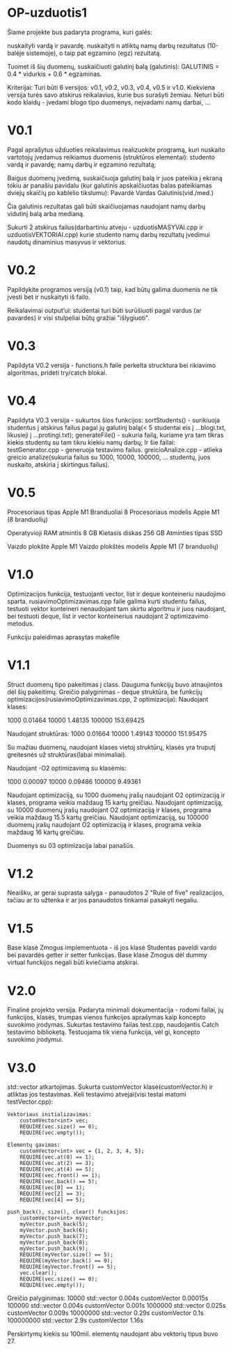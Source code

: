 # OP-uzduotis1
Šiame projekte bus padaryta programa, kuri galės:

nuskaityti vardą ir pavardę.
nuskaityti n atliktų namų darbų rezultatus (10-balėje sistemoje), o taip pat egzamino (egz) rezultatą.

Tuomet iš šių duomenų, suskaičiuoti galutinį balą (galutinis):
GALUTINIS = 0.4 * vidurkis + 0.6 * egzaminas.

Kriterijai:
    Turi būti 6 versijos: v0.1, v0.2, v0.3, v0.4, v0.5 ir v1.0. Kiekviena versija turės savo atskirus reikalavius, kurie bus surašyti žemiau.
    Neturi būti kodo klaidų - įvedami blogo tipo duomenys, neįvadami namų darbai, ...





# V0.1
Pagal aprašytus užduoties reikalavimus realizuokite programą, kuri nuskaito vartotojų įvedamus reikiamus duomenis (struktūros elementai):
    studento vardą ir pavardę;
    namų darbų ir egzamino rezultatą;

Baigus duomenų įvedimą, suskaičiuoja galutinį balą ir juos pateikia į ekraną tokiu ar panašiu pavidalu (kur galutinis apskaičiuotas balas pateikiamas dviejų skaičių po kablelio tikslumu):
Pavardė     Vardas      Galutinis(vid./med.)

Čia galutinis rezultatas gali būti skaičiuojamas naudojant namų darbų vidutinį balą arba medianą.

Sukurti 2 atskirus failus(darbartiniu atveju - uzduotisMASYVAI.cpp ir uzduotisVEKTORIAI.cpp) kurie studento namų darbų rezultatų įvedimui naudotų dinaminius masyvus ir vektorius.

# V0.2
Papildykite programos versiją (v0.1) taip, kad būtų galima duomenis ne tik įvesti bet ir nuskaityti iš failo.

Reikalavimai output’ui: studentai turi būti surūšiuoti pagal vardus (ar pavardes) ir visi stulpeliai būtų gražiai "išlygiuoti".

# V0.3
Papildyta V0.2 versija - functions.h faile perkelta strucktura bei rikiavimo algoritmas, prideti try/catch blokai.

# V0.4
Papildyta V0.3 versija - sukurtos šios funkcijos:
    sortStudents() - surikiuoja studentus į atskirus failus pagal jų galutinį balą(< 5 studentai eis į ...blogi.txt, likusieji į ...protingi.txt);
    generateFile() - sukuria failą, kuriame yra tam tikras kiekis studentų su tam tikru kiekiu namų darbų;
Ir šie failai:
    testGenerator.cpp - generuoja testavimo failus.
    greicioAnalize.cpp - atlieka greicio analize(sukuria failus su 1000, 10000, 100000, ... studentų, juos nuskaito, atskiria į skirtingus failus).

# V0.5
Procesoriaus tipas	        Apple M1
Branduoliai	                8
Procesoriaus modelis	    Apple M1 (8 branduolių)

Operatyvioji RAM atmintis	8 GB
Kietasis diskas	            256 GB
Atminties tipas	            SSD

Vaizdo plokštė	            Apple M1
Vaizdo plokštės modelis	    Apple M1 (7 branduolių)

# V1.0
Optimizacijos funkcija, testuojanti vector, list ir deque konteineriu naudojimo sparta.
rusiavimoOptimizavimas.cpp faile galima kurti studentu failus, testuoti vektor konteineri nenaudojant tam skirtu algoritmu ir juos naudojant, bei testuoti deque, list ir vector konteinerius naudojant 2 optimizavimo metodus.

Funkciju paleidimas aprasytas makefile

# V1.1
Struct duomenų tipo pakeitimas į class.
Dauguma funkcijų buvo atnaujintos dėl šių pakeitimų.
Greičio palyginimas - deque struktūra, be funkcijų optimizacijos(rusiavimoOptimizavimas.cpp, 2 optimizacija):
Naudojant klases:

1000        0.01464
10000       1.48135
100000    153.69425

Naudojant struktūras:
1000        0.01664
10000       1.49143
100000    151.95475

Su mažiau duomenų, naudojant klases vietoj struktūrų, klasės yra truputį greitesnės už struktūras(labai minimaliai).

Naudojant -O2 optimizavimą su klasėmis: 

1000        0.00097
10000       0.09486
100000      9.49361

Naudojant optimizaciją, su 1000 duomenų įrašų naudojant O2 optimizaciją ir klases, programa veikia maždaug 15 kartų greičiau.
Naudojant optimizaciją, su 10000 duomenų įrašų naudojant O2 optimizaciją ir klases, programa veikia maždaug 15.5 kartų greičiau.
Naudojant optimizaciją, su 100000 duomenų įrašų naudojant O2 optimizaciją ir klases, programa veikia maždaug 16 kartų greičiau.

Duomenys su 03 optimizacija labai panašūs.


# V1.2
Neaišku, ar gerai suprasta salyga - panaudotos 2 "Rule of five" realizacijos, tačiau ar to užtenka ir ar jos panaudotos tinkamai pasakyti negaliu.

# V1.5
Base klasė Zmogus implementuota - iš jos klasė Studentas paveldi vardo bei pavardės getter ir setter funkcijas. Base klasė Zmogus dėl dummy virtual funckijos negali būti kviečiama atskirai.

# V2.0
Finalinė projekto versija. Padaryta minimali dokumentacija - rodomi failai, jų funkcijos, klasės, trumpas vienos funkcijos aprašymas kaip koncepto suvokimo įrodymas.
Sukurtas testavimo failas test.cpp, naudojantis Catch testavimo biblioketą. Testuojama tik viena funkcija, vėl gi, koncepto suvokimo įrodymui.

# V3.0
std::vector atkartojimas.
Sukurta customVector klasė(customVector.h) ir atliktas jos testavimas.
Keli testavimo atvejai(visi testai matomi testVector.cpp):
    
    Vektoriaus initializavimas:
        customVector<int> vec;
        REQUIRE(vec.size() == 0);
        REQUIRE(vec.empty());

    Elementų gavimas:
        customVector<int> vec = {1, 2, 3, 4, 5};
        REQUIRE(vec.at(0) == 1);
        REQUIRE(vec.at(2) == 3);
        REQUIRE(vec.at(4) == 5);
        REQUIRE(vec.front() == 1);
        REQUIRE(vec.back() == 5);
        REQUIRE(vec[0] == 1);
        REQUIRE(vec[2] == 3);
        REQUIRE(vec[4] == 5);

    push_back(), size(), clear() funckijos:
        customVector<int> myVector;
        myVector.push_back(5);
        myVector.push_back(6);
        myVector.push_back(7);
        myVector.push_back(8);
        myVector.push_back(9);
        REQUIRE(myVector.size() == 5);
        REQUIRE(myVector.back() == 9);
        REQUIRE(myVector.front() == 5);
        vec.clear();
        REQUIRE(vec.size() == 0);
        REQUIRE(vec.empty());

Greičio palyginimas:
    10000       std::vector 0.004s  customVector 0.00015s
    100000      std::vector 0.004s  customVector 0.001s
    1000000     std::vector 0.025s  customVector 0.009s
    10000000    std::vector 0.29s   customVector 0.1s
    100000000   std::vector 2.9s    customVector 1.16s

Perskirtymų kiekis su 100mil. elementų naudojant abu vektorių tipus buvo 27.
    
    